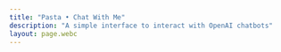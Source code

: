 ```yaml
---
title: "Pasta • Chat With Me"
description: "A simple interface to interact with OpenAI chatbots"
layout: page.webc
---
```


<script webc:type="render" webc:is="template"> function() {
  const key = this.config.openAIAPIKey;
  return `<chat key="${key}" webc:nokeep></chat>`
}
</script>
